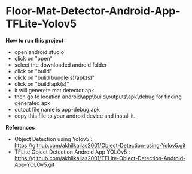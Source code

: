 # Floor-Mat-Detector-Android-App-TFLite-Yolov5

**How to run this project**

- open android studio
- click on "open"
- select the downloaded android folder
- click on "build"
- click on "bulid bundle(s)/apk(s)"
- click on "build apk(s)"
- it will generete mat detector apk
- then go to location android\app\build\outputs\apk\debug for finding generated apk
- output file name is app-debug.apk
- copy this file to your android device and install it.

**References**

- Object Detection using Yolov5 : https://github.com/akhilkailas2001/Object-Detection-using-Yolov5.git
- TFLite Object Detection Android App YOLOv5 : https://github.com/akhilkailas2001/TFLite-Object-Detection-Android-App-YOLOv5.git
